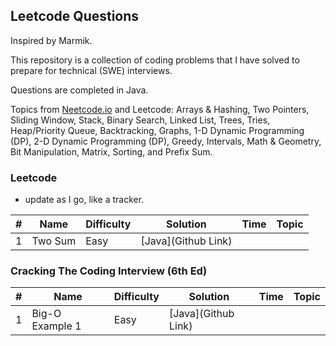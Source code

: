 ## Leetcode Questions
Inspired by Marmik.

This repository is a collection of coding problems that I have solved to prepare for technical (SWE) interviews. 

Questions are completed in Java.

Topics from [Neetcode.io](https://neetcode.io/practice) and Leetcode: Arrays & Hashing, Two Pointers, Sliding Window, Stack, Binary Search, Linked List, Trees, Tries, Heap/Priority Queue, Backtracking, Graphs, 1-D Dynamic Programming (DP), 2-D Dynamic Programming (DP), Greedy, Intervals, Math & Geometry, Bit Manipulation, Matrix, Sorting, and Prefix Sum.


### Leetcode
- update as I go, like a tracker.
 

| #   | Name    | Difficulty | Solution              | Time | Topic |
| --- | ------- | ---------- | --------------------- | ---- | ----- |
| 1   | Two Sum | Easy       | \[Java\](Github Link) |      |       |


### Cracking The Coding Interview (6th Ed)

| #   | Name    | Difficulty | Solution              | Time | Topic |
| --- | ------- | ---------- | --------------------- | ---- | ----- |
| 1   | Big-O Example 1 | Easy       | \[Java\](Github Link) |      |       |
